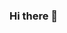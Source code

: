 ### Hi there 👋

<!--
**yining0713/yining0713** is a ✨ _special_ ✨ repository because its `README.md` (this file) appears on your GitHub profile.

Here are some ideas to get you started:

- 🔭 I’m currently working on acoustic modeling.
- 🌱 I’m currently learning distrubuted systems and machine learning.
- 👯 I’m looking to collaborate on machine learning.
- 😄 Pronouns: she/her/hers
-->
